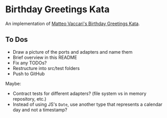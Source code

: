 # Birthday Greetings Kata

An implementation of [Matteo Vaccari's Birthday Greetings Kata](http://matteo.vaccari.name/blog/archives/154).

## To Dos

- Draw a picture of the ports and adapters and name them
- Brief overview in this README
- Fix any TODOs?
- Restructure into src/test folders
- Push to GitHub

Maybe:

- Contract tests for different adapters? (file system vs in memory repository, etc.)
- Instead of using JS's `Date`, use another type that represents a calendar day and not a timestamp?
